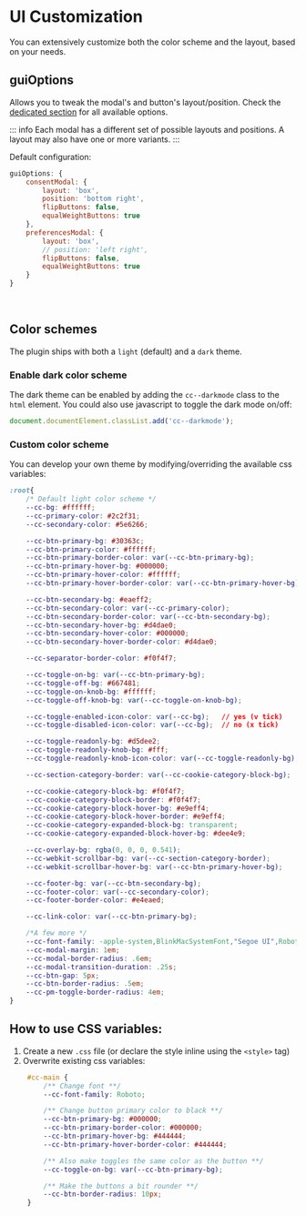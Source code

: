 # UI Customization

You can extensively customize both the color scheme and the layout, based on your needs.

## guiOptions

Allows you to tweak the modal's and button's layout/position. Check the [dedicated section](/reference/configuration-reference.html#guioptions) for all available options.

::: info
Each modal has a different set of possible layouts and positions. A layout may also have one or more variants.
:::

Default configuration:
```javascript
guiOptions: {
    consentModal: {
        layout: 'box',
        position: 'bottom right',
        flipButtons: false,
        equalWeightButtons: true
    },
    preferencesModal: {
        layout: 'box',
        // position: 'left right',
        flipButtons: false,
        equalWeightButtons: true
    }
}
```

<br>

## Color schemes
The plugin ships with both a `light` (default) and a `dark` theme.

### Enable dark color scheme
The dark theme can be enabled by adding the `cc--darkmode` class to the `html` element. You could also use javascript to toggle the dark mode on/off:
```javascript
document.documentElement.classList.add('cc--darkmode');
```

### Custom color scheme
You can develop your own theme by modifying/overriding the available css variables:

```css
:root{
    /* Default light color scheme */
    --cc-bg: #ffffff;
    --cc-primary-color: #2c2f31;
    --cc-secondary-color: #5e6266;

    --cc-btn-primary-bg: #30363c;
    --cc-btn-primary-color: #ffffff;
    --cc-btn-primary-border-color: var(--cc-btn-primary-bg);
    --cc-btn-primary-hover-bg: #000000;
    --cc-btn-primary-hover-color: #ffffff;
    --cc-btn-primary-hover-border-color: var(--cc-btn-primary-hover-bg);

    --cc-btn-secondary-bg: #eaeff2;
    --cc-btn-secondary-color: var(--cc-primary-color);
    --cc-btn-secondary-border-color: var(--cc-btn-secondary-bg);
    --cc-btn-secondary-hover-bg: #d4dae0;
    --cc-btn-secondary-hover-color: #000000;
    --cc-btn-secondary-hover-border-color: #d4dae0;

    --cc-separator-border-color: #f0f4f7;

    --cc-toggle-on-bg: var(--cc-btn-primary-bg);
    --cc-toggle-off-bg: #667481;
    --cc-toggle-on-knob-bg: #ffffff;
    --cc-toggle-off-knob-bg: var(--cc-toggle-on-knob-bg);

    --cc-toggle-enabled-icon-color: var(--cc-bg);   // yes (v tick)
    --cc-toggle-disabled-icon-color: var(--cc-bg);  // no (x tick)

    --cc-toggle-readonly-bg: #d5dee2;
    --cc-toggle-readonly-knob-bg: #fff;
    --cc-toggle-readonly-knob-icon-color: var(--cc-toggle-readonly-bg);

    --cc-section-category-border: var(--cc-cookie-category-block-bg);

    --cc-cookie-category-block-bg: #f0f4f7;
    --cc-cookie-category-block-border: #f0f4f7;
    --cc-cookie-category-block-hover-bg: #e9eff4;
    --cc-cookie-category-block-hover-border: #e9eff4;
    --cc-cookie-category-expanded-block-bg: transparent;
    --cc-cookie-category-expanded-block-hover-bg: #dee4e9;

    --cc-overlay-bg: rgba(0, 0, 0, 0.541);
    --cc-webkit-scrollbar-bg: var(--cc-section-category-border);
    --cc-webkit-scrollbar-hover-bg: var(--cc-btn-primary-hover-bg);

    --cc-footer-bg: var(--cc-btn-secondary-bg);
    --cc-footer-color: var(--cc-secondary-color);
    --cc-footer-border-color: #e4eaed;

    --cc-link-color: var(--cc-btn-primary-bg);

    /*A few more */
    --cc-font-family: -apple-system,BlinkMacSystemFont,"Segoe UI",Roboto,Helvetica,Arial,sans-serif,"Apple Color Emoji","Segoe UI Emoji","Segoe UI Symbol";
    --cc-modal-margin: 1em;
    --cc-modal-border-radius: .6em;
    --cc-modal-transition-duration: .25s;
    --cc-btn-gap: 5px;
    --cc-btn-border-radius: .5em;
    --cc-pm-toggle-border-radius: 4em;
}
```

## How to use CSS variables:

1. Create a new `.css` file (or declare the style inline using the `<style>` tag)
2. Overwrite existing css variables:
   ```css
    #cc-main {
        /** Change font **/
        --cc-font-family: Roboto;

        /** Change button primary color to black **/
        --cc-btn-primary-bg: #000000;
        --cc-btn-primary-border-color: #000000;
        --cc-btn-primary-hover-bg: #444444;
        --cc-btn-primary-hover-border-color: #444444;

        /** Also make toggles the same color as the button **/
        --cc-toggle-on-bg: var(--cc-btn-primary-bg);

        /** Make the buttons a bit rounder **/
        --cc-btn-border-radius: 10px;
    }
    ```